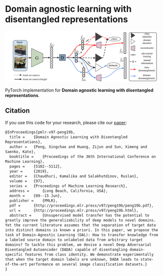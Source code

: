 # Domain agnostic learning with disentangled representations
<img src='img/overview.png'>

PyTorch implementation for **Domain agnostic learning with disentangled representations**.


## Citation
If you use this code for your research, please cite our [paper](http://proceedings.mlr.press/v97/peng19b/peng19b.pdf):

```
@InProceedings{pmlr-v97-peng19b,
  title = 	 {Domain Agnostic Learning with Disentangled Representations},
  author = 	 {Peng, Xingchao and Huang, Zijun and Sun, Ximeng and Saenko, Kate},
  booktitle = 	 {Proceedings of the 36th International Conference on Machine Learning},
  pages = 	 {5102--5112},
  year = 	 {2019},
  editor = 	 {Chaudhuri, Kamalika and Salakhutdinov, Ruslan},
  volume = 	 {97},
  series = 	 {Proceedings of Machine Learning Research},
  address = 	 {Long Beach, California, USA},
  month = 	 {09--15 Jun},
  publisher = 	 {PMLR},
  pdf = 	 {http://proceedings.mlr.press/v97/peng19b/peng19b.pdf},
  url = 	 {http://proceedings.mlr.press/v97/peng19b.html},
  abstract = 	 {Unsupervised model transfer has the potential to greatly improve the generalizability of deep models to novel domains. Yet the current literature assumes that the separation of target data into distinct domains is known a priori. In this paper, we propose the task of Domain-Agnostic Learning (DAL): How to transfer knowledge from a labeled source domain to unlabeled data from arbitrary target domains? To tackle this problem, we devise a novel Deep Adversarial Disentangled Autoencoder (DADA) capable of disentangling domain-specific features from class identity. We demonstrate experimentally that when the target domain labels are unknown, DADA leads to state-of-the-art performance on several image classification datasets.}
}
```
